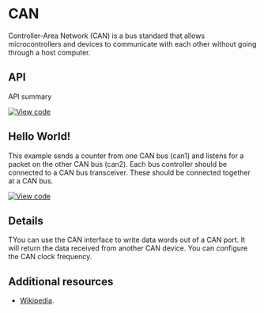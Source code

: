 # CAN

Controller-Area Network (CAN) is a bus standard that allows microcontrollers and devices to communicate with each other without going through a host computer.

## API

API summary

[![View code](https://www.mbed.com/embed/?type=library)](https://docs.mbed.com/docs/mbed-os-api/en/mbed-os-5.4/api/CAN_8h_source.html) 

## Hello World!

This example sends a counter from one CAN bus (can1) and listens for a packet on the other CAN bus (can2). Each bus controller should be connected to a CAN bus transceiver. These should be connected together at a CAN bus.

[![View code](https://www.mbed.com/embed/?url=https://developer.mbed.org/teams/mbed_example/code/CAN_ex_1/)](https://developer.mbed.org/teams/mbed_example/code/CAN_ex_1/file/5791101761f9/main.cpp)


## Details

TYou can use the CAN interface to write data words out of a CAN port. It will return the data received from another CAN device. You can configure the CAN clock frequency.

## Additional resources

  * [Wikipedia](https://en.wikipedia.org/wiki/CAN_bus).
